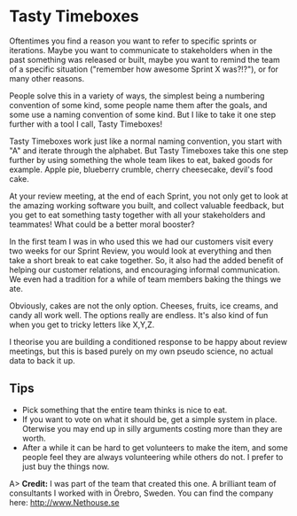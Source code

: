 # Tasty Timeboxes

Oftentimes you find a reason you want to refer to specific sprints or iterations. Maybe you want to communicate to stakeholders when in the past something was released or built, maybe you want to remind the team of a specific situation ("remember how awesome Sprint X was?!?"), or for many other reasons.

People solve this in a variety of ways, the simplest being a numbering convention of some kind, some people name them after the goals, and some use a naming convention of some kind. But I like to take it one step further with a tool I call, Tasty Timeboxes!

Tasty Timeboxes work just like a normal naming convention, you start with "A" and iterate through the alphabet. But Tasty Timeboxes take this one step further by using something the whole team likes to eat, baked goods for example. Apple pie, blueberry crumble, cherry cheesecake, devil's food cake. 

At your review meeting, at the end of each Sprint, you not only get to look at the amazing working software you built, and collect valuable feedback, but you get to eat something tasty together with all your stakeholders and teammates! What could be a better moral booster?

In the first team I was in who used this we had our customers visit every two weeks for our Sprint Review, you would look at everything and then take a short break to eat cake together. So, it also had the added benefit of helping our customer relations, and encouraging informal communication. We even had a tradition for a while of team members baking the things we ate.

Obviously, cakes are not the only option. Cheeses, fruits, ice creams, and candy all work well. The options really are endless. It's also kind of fun when you get to tricky letters like X,Y,Z. 

I theorise you are building a conditioned response to be happy about review meetings, but this is based purely on my own pseudo science, no actual data to back it up.

## Tips
- Pick something that the entire team thinks is nice to eat.
- If you want to vote on what it should be, get a simple system in place. Oterwise you may end up in silly arguments costing more than they are worth.
- After a while it can be hard to get volunteers to make the item, and some people feel they are always volunteering while others do not. I prefer to just buy the things now.

A> **Credit:** I was part of the team that created this one. A brilliant team of consultants I worked with in Örebro, Sweden. You can find the company here: <http://www.Nethouse.se>
